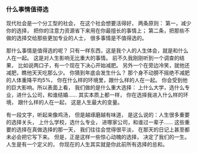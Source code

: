 ### 什么事情值得选

现代社会是一个分工型的社会，
在这个社会想要活得好，
两条原则：
第一，减少你的选择，
把你的注意力资源省下来用在你最擅长的事情上；
第二条，把那些不做的选择交给那些更加专业的人士，
很多事情是不值得选的。

那什么事情是值得选的呢？
只有一样东西，这是我个人的人生体会，就是和什么人在一起。
这是对人生影响无比重大的事情。
前不久我刚刚听到一个调查的结果，
比如说两口子，有一个现在下决心开始减肥。
另外一个在旁边冷笑，就他还减肥，瞧他天天吃那么少。
你猜到年底会发生什么？
那个身不动膀不摇绝不减肥的人体重降平均5%，
你在什么样的环境里，跟什么样的人在一起。
你会受到他的巨大影响。所以表面上看，
我们做的是什么重大选择：
上什么大学，选什么专业，进什么公司，和谁结婚……
其实本质上都一样，
你在选择我进入什么样的环境，
跟什么样的人在一起，
这是人生最大的变量。

有一段文字，听起来像鸡汤，
但是越琢磨越有味道，
是这么说的：人生很多重要的选择关头，
上什么学校，选什么专业，
进哪家公司，和谁过一辈子……
这些重要的选择在真做选择的那一天，
我们往往会觉得很平淡，
在那天的日记上甚至都未必会把它写下来。
但是，正是这样一些惊心动魄的选择，
决定了我们的一生。
人生是有一个定义的，
你现在的人生其实就是你此前所有选择的总和。

